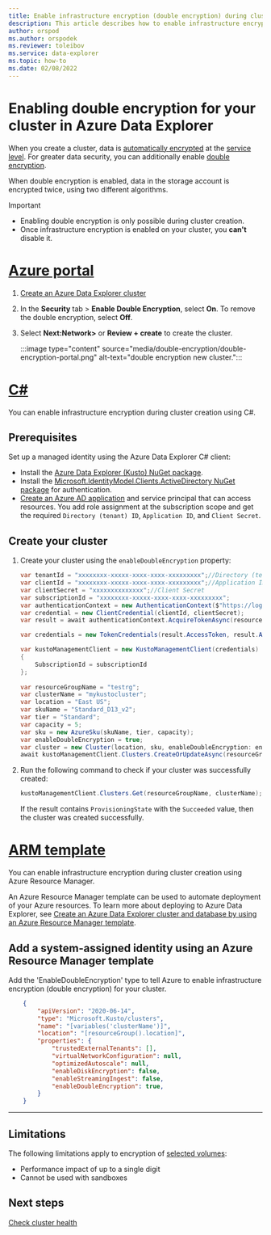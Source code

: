 ```yaml
---
title: Enable infrastructure encryption (double encryption) during cluster creation in Azure Data Explorer
description: This article describes how to enable infrastructure encryption (double encryption) during cluster creation in Azure Data Explorer.
author: orspod
ms.author: orspodek
ms.reviewer: toleibov
ms.service: data-explorer
ms.topic: how-to
ms.date: 02/08/2022
---
```


# Enabling double encryption for your cluster in Azure Data Explorer
  
When you create a cluster, data is [automatically encrypted](/azure/storage/common/storage-service-encryption) at the [service level](setting-cluster-storage-encryption.md). For greater data security, you can additionally enable [double encryption](/azure/storage/common/infrastructure-encryption-enable).

When double encryption is enabled, data in the storage account is encrypted twice, using two different algorithms.

> [!IMPORTANT]
> * Enabling double encryption is only possible during cluster creation.
> * Once infrastructure encryption is enabled on your cluster, you **can't** disable it.

# [Azure portal](#tab/portal)

1. [Create an Azure Data Explorer cluster](create-cluster-database-portal.md#create-a-cluster) 
1. In the **Security** tab > **Enable Double Encryption**, select **On**. To remove the double encryption, select **Off**.
1. Select **Next:Network>** or **Review + create** to create the cluster.

    :::image type="content" source="media/double-encryption/double-encryption-portal.png" alt-text="double encryption new cluster.":::

# [C#](#tab/c-sharp)

You can enable infrastructure encryption during cluster creation using C#.

## Prerequisites

Set up a managed identity using the Azure Data Explorer C# client:

* Install the [Azure Data Explorer (Kusto) NuGet package](https://www.nuget.org/packages/Microsoft.Azure.Management.Kusto/).
* Install the [Microsoft.IdentityModel.Clients.ActiveDirectory NuGet package](https://www.nuget.org/packages/Microsoft.IdentityModel.Clients.ActiveDirectory/) for authentication.
* [Create an Azure AD application](/azure/active-directory/develop/howto-create-service-principal-portal) and service principal that can access resources. You add role assignment at the subscription scope and get the required `Directory (tenant) ID`, `Application ID`, and `Client Secret`.

## Create your cluster

1. Create your cluster using the `enableDoubleEncryption` property:

    ```csharp
    var tenantId = "xxxxxxxx-xxxxx-xxxx-xxxx-xxxxxxxxx";//Directory (tenant) ID
    var clientId = "xxxxxxxx-xxxxx-xxxx-xxxx-xxxxxxxxx";//Application ID
    var clientSecret = "xxxxxxxxxxxxxx";//Client Secret
    var subscriptionId = "xxxxxxxx-xxxxx-xxxx-xxxx-xxxxxxxxx";
    var authenticationContext = new AuthenticationContext($"https://login.windows.net/{tenantId}");
    var credential = new ClientCredential(clientId, clientSecret);
    var result = await authenticationContext.AcquireTokenAsync(resource: "https://management.core.windows.net/", clientCredential: credential);
    
    var credentials = new TokenCredentials(result.AccessToken, result.AccessTokenType);
    
    var kustoManagementClient = new KustoManagementClient(credentials)
    {
        SubscriptionId = subscriptionId
    };
                                                                                                    
    var resourceGroupName = "testrg";
    var clusterName = "mykustocluster";
    var location = "East US";
    var skuName = "Standard_D13_v2";
    var tier = "Standard";
    var capacity = 5;
    var sku = new AzureSku(skuName, tier, capacity);
    var enableDoubleEncryption = true;
    var cluster = new Cluster(location, sku, enableDoubleEncryption: enableDoubleEncryption);
    await kustoManagementClient.Clusters.CreateOrUpdateAsync(resourceGroupName, clusterName, cluster);
    ```
    
1. Run the following command to check if your cluster was successfully created:

    ```csharp
    kustoManagementClient.Clusters.Get(resourceGroupName, clusterName);
    ```

    If the result contains `ProvisioningState` with the `Succeeded` value, then the cluster was created successfully.

# [ARM template](#tab/arm)

You can enable infrastructure encryption during cluster creation using Azure Resource Manager.

An Azure Resource Manager template can be used to automate deployment of your Azure resources. To learn more about deploying to Azure Data Explorer, see [Create an Azure Data Explorer cluster and database by using an Azure Resource Manager template](create-cluster-database-resource-manager.md).

## Add a system-assigned identity using an Azure Resource Manager template

Add the 'EnableDoubleEncryption' type to tell Azure to enable infrastructure encryption (double encryption) for your cluster.    
```json
    {
        "apiVersion": "2020-06-14",
        "type": "Microsoft.Kusto/clusters",
        "name": "[variables('clusterName')]",
        "location": "[resourceGroup().location]",
        "properties": {
            "trustedExternalTenants": [],
            "virtualNetworkConfiguration": null,
            "optimizedAutoscale": null,
            "enableDiskEncryption": false,
            "enableStreamingIngest": false,
            "enableDoubleEncryption": true,
        }
    }
```
---

## Limitations

The following limitations apply to encryption of [selected volumes](kusto/concepts/sandboxes.md#virtual-machine-sizes):
* Performance impact of up to a single digit
* Cannot be used with sandboxes

## Next steps

[Check cluster health](check-cluster-health.md)
